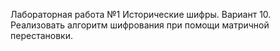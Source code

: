 Лабораторная работа №1 Исторические шифры.
Вариант 10.
Реализовать алгоритм шифрования при помощи матричной перестановки.
